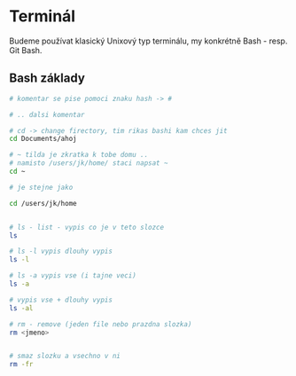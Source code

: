# Terminál

Budeme používat klasický Unixový typ terminálu, my konkrétně Bash - resp. Git Bash.

## Bash základy

```bash
# komentar se pise pomoci znaku hash -> #

# .. dalsi komentar

# cd -> change firectory, tim rikas bashi kam chces jit
cd Documents/ahoj

# ~ tilda je zkratka k tobe domu ..
# namisto /users/jk/home/ staci napsat ~
cd ~

# je stejne jako

cd /users/jk/home


# ls - list - vypis co je v teto slozce
ls

# ls -l vypis dlouhy vypis
ls -l

# ls -a vypis vse (i tajne veci)
ls -a

# vypis vse + dlouhy vypis
ls -al

# rm - remove (jeden file nebo prazdna slozka)
rm <jmeno>


# smaz slozku a vsechno v ni
rm -fr 
```
